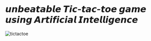 # 𝙪𝙣𝙗𝙚𝙖𝙩𝙖𝙗𝙡𝙚 𝙏𝙞𝙘-𝙩𝙖𝙘-𝙩𝙤𝙚 𝙜𝙖𝙢𝙚 𝙪𝙨𝙞𝙣𝙜 𝘼𝙧𝙩𝙞𝙛𝙞𝙘𝙞𝙖𝙡 𝙄𝙣𝙩𝙚𝙡𝙡𝙞𝙜𝙚𝙣𝙘𝙚


![tictactoe](https://user-images.githubusercontent.com/54972727/91340424-030d1d80-e7a6-11ea-95d8-13b31f8195af.gif)

